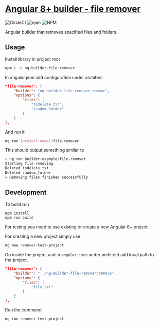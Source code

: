 # [Angular 8+ builder - file remover](https://github.com/BojanKogoj/ng-builder-file-remover)

![CircleCI](https://img.shields.io/circleci/build/github/BojanKogoj/ng-builder-file-remover?style=flat-square)
![npm](https://img.shields.io/npm/v/ng-builder-file-remover?style=flat-square)
![NPM](https://img.shields.io/npm/l/ng-builder-file-remover?style=flat-square)


Angular builder that removes specified files and folders.

## Usage

Install library in project root

```sh
npm i -D ng-builder-file-remover
```

In angular.json add configuration under architect
```json
"file-remover": {
    "builder": "ng-builder-file-remover:remove",
    "options": {
        "files": [
            "todelete.txt",
            "random_folder"
        ]
    }
},
```

And run it
```sh
ng run [project-name]:file-remover
```

This should output something similar to
```sh
> ng run builder-example:file-remover
Starting file removing
Deleted todelete.txt
Deleted random_folder
✔ Removing files finished successfully
```

## Development

To build run

```sh
npm install
npm run build
```

For testing you need to use existing or create a new Angular 8+ project

For creating a new project simply use

```sh
ng new remover-test-project
```

Go inside the project and in `angular.json` under architect add local path to the project.

```json
"file-remover": {
    "builder": "../ng-builder-file-remover:remove",
    "options": {
        "files": [
            "file.txt"
        ]
    }
},
```

Run the command

```sh
ng run remover-test-project
```
